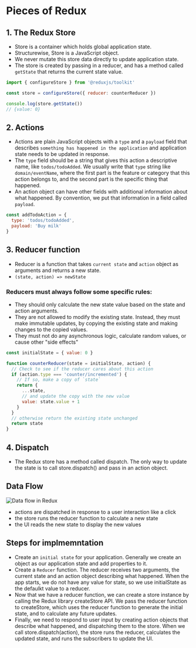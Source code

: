 # Pieces of Redux

## 1. The Redux Store

- Store is a container which holds global application state.
- Structurewise, Store is a JavaScript object.
- We never mutate this store data directly to update application state.
- The store is created by passing in a reducer, and has a method called `getState` that returns the current state value.

```js
import { configureStore } from '@reduxjs/toolkit'

const store = configureStore({ reducer: counterReducer })

console.log(store.getState())
// {value: 0}
```

## 2. Actions

- Actions are plain JavaScript objects with a `type` and a `payload` field that describes `something has happened in the application` and application state needs to be updated in response.
- The `type` field should be a string that gives this action a descriptive name, like `todos/todoAdded`. We usually write that `type` string like `domain/eventName`, where the first part is the feature or category that this action belongs to, and the second part is the specific thing that happened.
- An action object can have other fields with additional information about what happened. By convention, we put that information in a field called `payload`.

```js
const addTodoAction = {
  type: 'todos/todoAdded',
  payload: 'Buy milk'
}
```

## 3. Reducer function

- Reducer is a function that takes `current state` and `action` object as arguments and returns a new state.
- `(state, action) => newState`


### Reducers must always follow some specific rules:

- They should only calculate the new state value based on the state and action arguments.
- They are not allowed to modify the existing state. Instead, they must make immutable updates, by copying the existing state and making changes to the copied values.
- They must not do any asynchronous logic, calculate random values, or cause other "side effects"

```js
const initialState = { value: 0 }

function counterReducer(state = initialState, action) {
  // Check to see if the reducer cares about this action
  if (action.type === 'counter/incremented') {
    // If so, make a copy of `state`
    return {
      ...state,
      // and update the copy with the new value
      value: state.value + 1
    }
  }
  // otherwise return the existing state unchanged
  return state
}
```

## 4. Dispatch

- The Redux store has a method called dispatch. The only way to update the state is to call store.dispatch() and pass in an action object. 

## Data Flow

![Data flow in Redux](https://redux.js.org/assets/images/ReduxDataFlowDiagram-49fa8c3968371d9ef6f2a1486bd40a26.gif)


- actions are dispatched in response to a user interaction like a click
- the store runs the reducer function to calculate a new state
- the UI reads the new state to display the new values


## Steps for implmemntation

- Create an `initial state` for your application. Generally we create an object as our application state and add properties to it.
- Create a `Reducer` function. The reducer receives two arguments, the current state and an action object describing what happened. When the app starts, we do not have any value for state, so we use initialState as the defaulkt value to a reducer.
- Now that we have a reducer function, we can create a store instance by calling the Redux library createStore API. We pass the reducer function to createStore, which uses the reducer function to generate the initial state, and to calculate any future updates.
- Finally, we need to respond to user input by creating action objects that describe what happened, and dispatching them to the store. When we call store.dispatch(action), the store runs the reducer, calculates the updated state, and runs the subscribers to update the UI.
